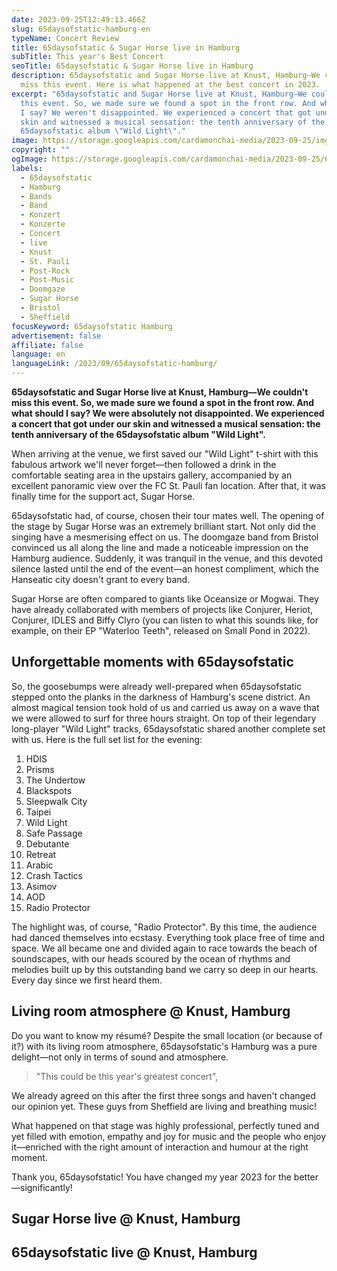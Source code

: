 ```yaml
---
date: 2023-09-25T12:49:13.466Z
slug: 65daysofstatic-hamburg-en
typeName: Concert Review
title: 65daysofstatic & Sugar Horse live in Hamburg
subTitle: This year's Best Concert
seoTitle: 65daysofstatic & Sugar Horse live in Hamburg
description: 65daysofstatic and Sugar Horse live at Knust, Hamburg—We couldn't
  miss this event. Here is what happened at the best concert in 2023.
excerpt: "65daysofstatic and Sugar Horse live at Knust, Hamburg—We couldn't miss
  this event. So, we made sure we found a spot in the front row. And what should
  I say? We weren't disappointed. We experienced a concert that got under your
  skin and witnessed a musical sensation: the tenth anniversary of the
  65daysofstatic album \"Wild Light\"."
image: https://storage.googleapis.com/cardamonchai-media/2023-09-25/img-8565-jpg-imagine-080828_451b57_4032_3024/640.webp
copyright: ""
ogImage: https://storage.googleapis.com/cardamonchai-media/2023-09-25/65daysofstatic-og-jpg-imagine-280848_481f5d_1200_628/640.webp
labels:
  - 65daysofstatic
  - Hamburg
  - Bands
  - Band
  - Konzert
  - Konzerte
  - Concert
  - live
  - Knust
  - St. Pauli
  - Post-Rock
  - Post-Music
  - Doomgaze
  - Sugar Horse
  - Bristol
  - Sheffield
focusKeyword: 65daysofstatic Hamburg
advertisement: false
affiliate: false
language: en
languageLink: /2023/09/65daysofstatic-hamburg/
---
```

**65daysofstatic and Sugar Horse live at Knust, Hamburg—We couldn't miss this event. So, we made sure we found a spot in the front row. And what should I say? We were absolutely not disappointed. We experienced a concert that got under our skin and witnessed a musical sensation: the tenth anniversary of the 65daysofstatic album "Wild Light".**

When arriving at the venue, we first saved our "Wild Light" t-shirt with this fabulous artwork we'll never forget—then followed a drink in the comfortable seating area in the upstairs gallery, accompanied by an excellent panoramic view over the FC St. Pauli fan location. After that, it was finally time for the support act, Sugar Horse.

65daysofstatic had, of course, chosen their tour mates well. The opening of the stage by Sugar Horse was an extremely brilliant start. Not only did the singing have a mesmerising effect on us. The doomgaze band from Bristol convinced us all along the line and made a noticeable impression on the Hamburg audience. Suddenly, it was tranquil in the venue, and this devoted silence lasted until the end of the event—an honest compliment, which the Hanseatic city doesn't grant to every band.

Sugar Horse are often compared to giants like Oceansize or Mogwai. They have already collaborated with members of projects like Conjurer, Heriot, Conjurer, IDLES and Biffy Clyro (you can listen to what this sounds like, for example, on their EP "Waterloo Teeth", released on Small Pond in 2022).

## Unforgettable moments with 65daysofstatic 

So, the goosebumps were already well-prepared when 65daysofstatic stepped onto the planks in the darkness of Hamburg's scene district. An almost magical tension took hold of us and carried us away on a wave that we were allowed to surf for three hours straight. On top of their legendary long-player "Wild Light" tracks, 65daysofstatic shared another complete set with us. Here is the full set list for the evening:

1. HDIS
2. Prisms
3. The Undertow
4. Blackspots
5. Sleepwalk City
6. Taipei
7. Wild Light
8. Safe Passage
9. Debutante
10. Retreat
11. Arabic
12. Crash Tactics
13. Asimov
14. AOD
15. Radio Protector

The highlight was, of course, "Radio Protector". By this time, the audience had danced themselves into ecstasy. Everything took place free of time and space. We all became one and divided again to race towards the beach of soundscapes, with our heads scoured by the ocean of rhythms and melodies built up by this outstanding band we carry so deep in our hearts. Every day since we first heard them.

## Living room atmosphere @ Knust, Hamburg

Do you want to know my résumé? Despite the small location (or because of it?) with its living room atmosphere, 65daysofstatic's Hamburg was a pure delight—not only in terms of sound and atmosphere. 

> "This could be this year's greatest concert",

We already agreed on this after the first three songs and haven't changed our opinion yet. These guys from Sheffield are living and breathing music!

What happened on that stage was highly professional, perfectly tuned and yet filled with emotion, empathy and joy for music and the people who enjoy it—enriched with the right amount of interaction and humour at the right moment.

Thank you, 65daysofstatic! You have changed my year 2023 for the better—significantly!

## Sugar Horse live @ Knust, Hamburg

<Gallery name="sugarhorse-2023-09" />

## 65daysofstatic live @ Knust, Hamburg

<Gallery name="65daysofstatic-2023-09-25" />
